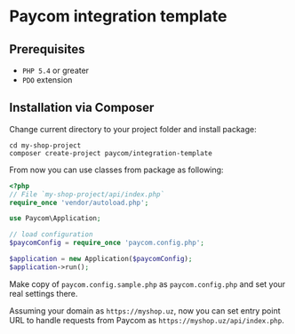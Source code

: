 # Paycom integration template

## Prerequisites

- `PHP 5.4` or greater
- `PDO` extension

## Installation via Composer

Change current directory to your project folder and install package:
```
cd my-shop-project
composer create-project paycom/integration-template
```

From now you can use classes from package as following:
```php
<?php
// File `my-shop-project/api/index.php`
require_once 'vendor/autoload.php';

use Paycom\Application;

// load configuration
$paycomConfig = require_once 'paycom.config.php';

$application = new Application($paycomConfig);
$application->run();
```

Make copy of `paycom.config.sample.php` as `paycom.config.php` and set your real settings there.

Assuming your domain as `https://myshop.uz`,
now you can set entry point URL to handle requests from Paycom as `https://myshop.uz/api/index.php`.
